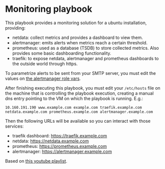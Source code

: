 # Monitoring playbook

This playbook provides a monitoring solution for a ubuntu installation,
providing:

- netdata: collect metrics and provides a dashboard to view them.
- alertmanager: emits alerts when metrics reach a certain threshold.
- prometheus: used as a database (TSDB) to store collected metrics. Also
  provides some basic dashboarding functionality.
- traefik: to expose netdata, alertmanager and prometheus dashboards to the
  outside world through https.

To parametrize alerts to be sent from your SMTP server, you must edit the values
on [the alertmanager role vars](roles/alertmanager/vars/main.yml).

After finishing executing this playbook, you must edit your `/etc/hosts` file
on the machine that is controlling the playbook execution, creating a manual dns
entry pointing to the VM on which the playbook is running. E.g.:
```/etc/hosts
10.160.191.190 www.example.com example.com traefik.example.com netdata.example.com prometheus.example.com alertmanager.example.com
```

Then the following URLs will be available so you can interact with those services:
- traefik dashboard: https://traefik.example.com
- netdata:  https://netdata.example.com
- prometheus: https://prometheus.example.com
- alertmanager: https://alertmanager.example.com

Based on [this youtube playlist](https://www.youtube.com/playlist?list=PLf-O3X2-mxDls9uH8gyCQTnyXNMe10iml).

